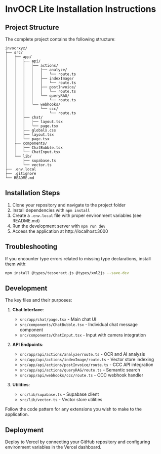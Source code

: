 # InvOCR Lite Installation Instructions

## Project Structure

The complete project contains the following structure:

```
invocrxyz/
├── src/
│   ├── app/
│   │   ├── api/
│   │   │   ├── actions/
│   │   │   │   ├── analyze/
│   │   │   │   │   └── route.ts
│   │   │   │   ├── indexImage/
│   │   │   │   │   └── route.ts
│   │   │   │   ├── postInvoice/
│   │   │   │   │   └── route.ts
│   │   │   │   └── queryRAG/
│   │   │   │       └── route.ts
│   │   │   └── webhooks/
│   │   │       └── ccc/
│   │   │           └── route.ts
│   │   ├── chat/
│   │   │   ├── layout.tsx
│   │   │   └── page.tsx
│   │   ├── globals.css
│   │   ├── layout.tsx
│   │   └── page.tsx
│   ├── components/
│   │   ├── ChatBubble.tsx
│   │   └── ChatInput.tsx
│   └── lib/
│       ├── supabase.ts
│       └── vector.ts
├── .env.local
├── .gitignore
└── README.md
```

## Installation Steps

1. Clone your repository and navigate to the project folder
2. Install dependencies with `npm install`
3. Create a `.env.local` file with proper environment variables (see README.md)
4. Run the development server with `npm run dev`
5. Access the application at http://localhost:3000

## Troubleshooting

If you encounter type errors related to missing type declarations, install them with:

```bash
npm install @types/tesseract.js @types/xml2js --save-dev
```

## Development

The key files and their purposes:

1. **Chat Interface**:
   - `src/app/chat/page.tsx` - Main chat UI
   - `src/components/ChatBubble.tsx` - Individual chat message component
   - `src/components/ChatInput.tsx` - Input with camera integration

2. **API Endpoints**:
   - `src/app/api/actions/analyze/route.ts` - OCR and AI analysis
   - `src/app/api/actions/indexImage/route.ts` - Vector store indexing
   - `src/app/api/actions/postInvoice/route.ts` - CCC API integration
   - `src/app/api/actions/queryRAG/route.ts` - Semantic search
   - `src/app/api/webhooks/ccc/route.ts` - CCC webhook handler

3. **Utilities**:
   - `src/lib/supabase.ts` - Supabase client
   - `src/lib/vector.ts` - Vector store utilities

Follow the code pattern for any extensions you wish to make to the application.

## Deployment

Deploy to Vercel by connecting your GitHub repository and configuring environment variables in the Vercel dashboard. 